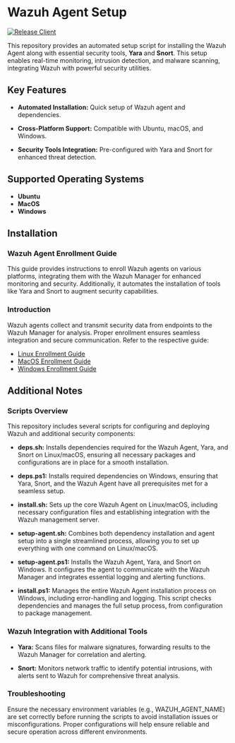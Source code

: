 # Wazuh Agent Setup

[![Release Client](https://github.com/ADORSYS-GIS/wazuh-cert-oauth2/actions/workflows/release.yml/badge.svg?branch=main)](https://github.com/ADORSYS-GIS/wazuh-cert-oauth2/actions/workflows/release.yml)


This repository provides an automated setup script for installing the Wazuh Agent along with essential security tools, **Yara** and **Snort**. This setup enables real-time monitoring, intrusion detection, and malware scanning, integrating Wazuh with powerful security utilities.

## Key Features
- **Automated Installation:** Quick setup of Wazuh agent and dependencies.

- **Cross-Platform Support:** Compatible with Ubuntu, macOS, and Windows.

- **Security Tools Integration:** Pre-configured with Yara and Snort for enhanced threat detection.

## Supported Operating Systems
- **Ubuntu**
- **MacOS** 
- **Windows**


## Installation

### Wazuh Agent Enrollment Guide
This guide provides instructions to enroll Wazuh agents on various platforms, integrating them with the Wazuh Manager for enhanced monitoring and security. Additionally, it automates the installation of tools like Yara and Snort to augment security capabilities.

### Introduction
Wazuh agents collect and transmit security data from endpoints to the Wazuh Manager for analysis. Proper enrollment ensures seamless integration and secure communication. Refer to the respective guide:

- [Linux Enrollment Guide](/Agent%20Enrollment/linux-agent.md)
- [MacOS Enrollment Guide](/Agent%20Enrollment/macos-agent.md)
- [Windows Enrollment Guide](/Agent%20Enrollment/windows-agent.md)


## Additional Notes
### Scripts Overview
This repository includes several scripts for configuring and deploying Wazuh and additional security components:

- **deps.sh:** Installs dependencies required for the Wazuh Agent, Yara, and Snort on Linux/macOS, ensuring all necessary packages and configurations are in place for a smooth installation.

- **deps.ps1:** Installs required dependencies on Windows, ensuring that Yara, Snort, and the Wazuh Agent have all prerequisites met for a seamless setup.

- **install.sh:** Sets up the core Wazuh Agent on Linux/macOS, including necessary configuration files and establishing integration with the Wazuh management server.

- **setup-agent.sh:** Combines both dependency installation and agent setup into a single streamlined process, allowing you to set up everything with one command on Linux/macOS.

- **setup-agent.ps1:** Installs the Wazuh Agent, Yara, and Snort on Windows. It configures the agent to communicate with the Wazuh Manager and integrates essential logging and alerting functions.

- **install.ps1:** Manages the entire Wazuh Agent installation process on Windows, including error-handling and logging. This script checks dependencies and manages the full setup process, from configuration to package management.

### Wazuh Integration with Additional Tools

- **Yara:** Scans files for malware signatures, forwarding results to the Wazuh Manager for correlation and alerting.

- **Snort:** Monitors network traffic to identify potential intrusions, with alerts sent to Wazuh for comprehensive threat analysis.

### Troubleshooting
Ensure the necessary environment variables (e.g., WAZUH_AGENT_NAME) are set correctly before running the scripts to avoid installation issues or misconfigurations. Proper configurations will help ensure reliable and secure operation across different environments.



